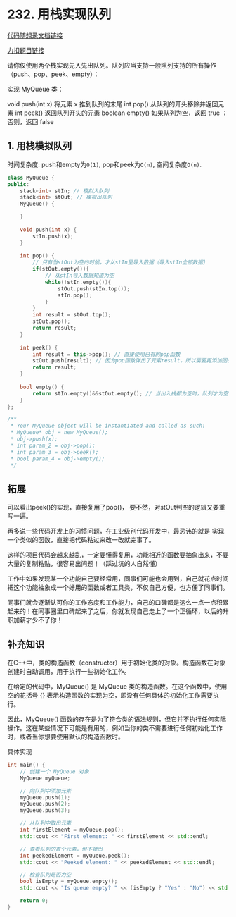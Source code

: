 # 232. 用栈实现队列

[代码随想录文档链接](https://www.programmercarl.com/0232.%E7%94%A8%E6%A0%88%E5%AE%9E%E7%8E%B0%E9%98%9F%E5%88%97.html#%E6%80%9D%E8%B7%AF)

[力扣题目链接](https://leetcode.cn/problems/implement-queue-using-stacks/description/)

请你仅使用两个栈实现先入先出队列。队列应当支持一般队列支持的所有操作（push、pop、peek、empty）：

实现 MyQueue 类：

void push(int x) 将元素 x 推到队列的末尾
int pop() 从队列的开头移除并返回元素
int peek() 返回队列开头的元素
boolean empty() 如果队列为空，返回 true ；否则，返回 false

## 1. 用栈模拟队列

时间复杂度: push和empty为`O(1)`, pop和peek为`O(n)`,
空间复杂度`O(n)`.

```cpp
class MyQueue {
public:
    stack<int> stIn; // 模拟入队列
    stack<int> stOut; // 模拟出队列
    MyQueue() {

    }
    
    void push(int x) {
        stIn.push(x);
    }
    
    int pop() {
        // 只有当stOut为空的时候，才从stIn里导入数据（导入stIn全部数据）
        if(stOut.empty()){
            // 从stIn导入数据知道为空
            while(!stIn.empty()){
                stOut.push(stIn.top());
                stIn.pop();
            }
        }
        int result = stOut.top();
        stOut.pop();
        return result;
    }
    
    int peek() {
        int result = this->pop(); // 直接使用已有的pop函数
        stOut.push(result); // 因为pop函数弹出了元素result，所以需要再添加回去
        return result;
    }
    
    bool empty() {
        return stIn.empty()&&stOut.empty(); // 当出入栈都为空时，队列才为空
    }
};

/**
 * Your MyQueue object will be instantiated and called as such:
 * MyQueue* obj = new MyQueue();
 * obj->push(x);
 * int param_2 = obj->pop();
 * int param_3 = obj->peek();
 * bool param_4 = obj->empty();
 */
```
## 拓展
可以看出peek()的实现，直接复用了pop()， 要不然，对stOut判空的逻辑又要重写一遍。

再多说一些代码开发上的习惯问题，在工业级别代码开发中，最忌讳的就是 实现一个类似的函数，直接把代码粘过来改一改就完事了。

这样的项目代码会越来越乱，一定要懂得复用，功能相近的函数要抽象出来，不要大量的复制粘贴，很容易出问题！（踩过坑的人自然懂）

工作中如果发现某一个功能自己要经常用，同事们可能也会用到，自己就花点时间把这个功能抽象成一个好用的函数或者工具类，不仅自己方便，也方便了同事们。

同事们就会逐渐认可你的工作态度和工作能力，自己的口碑都是这么一点一点积累起来的！在同事圈里口碑起来了之后，你就发现自己走上了一个正循环，以后的升职加薪才少不了你！
## 补充知识
在C++中，类的构造函数（constructor）用于初始化类的对象。构造函数在对象创建时自动调用，用于执行一些初始化工作。

在给定的代码中，MyQueue() 是 MyQueue 类的构造函数。在这个函数中，使用空的花括号 {} 表示构造函数的实现为空，即没有任何具体的初始化工作需要执行。

因此，MyQueue() 函数的存在是为了符合类的语法规则，但它并不执行任何实际操作。这在某些情况下可能是有用的，例如当你的类不需要进行任何初始化工作时，或者当你想要使用默认的构造函数时。

具体实现
```cpp
int main() {
    // 创建一个 MyQueue 对象
    MyQueue myQueue;

    // 向队列中添加元素
    myQueue.push(1);
    myQueue.push(2);
    myQueue.push(3);

    // 从队列中取出元素
    int firstElement = myQueue.pop();
    std::cout << "First element: " << firstElement << std::endl;

    // 查看队列的首个元素，但不弹出
    int peekedElement = myQueue.peek();
    std::cout << "Peeked element: " << peekedElement << std::endl;

    // 检查队列是否为空
    bool isEmpty = myQueue.empty();
    std::cout << "Is queue empty? " << (isEmpty ? "Yes" : "No") << std::endl;

    return 0;
}

```